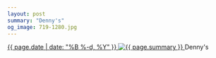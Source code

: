 ```yaml
---
layout: post
summary: "Denny's"
og_image: 719-1280.jpg
---
```


<p>
 <time>
  <a href="/719">
   {{ page.date | date: "%B %-d, %Y" }}
  </a>
 </time>
 <a href="/719">
  <img alt="{{ page.summary }}" data-taken="12/25/2017" sizes="(min-width: 700px) 50vw, calc(100vw - 2rem)" src="{{ site.assets_url }}/719-640.jpg" srcset="{{ site.assets_url }}/719-320.jpg 320w, {{ site.assets_url }}/719-640.jpg 640w, {{ site.assets_url }}/719-960.jpg 960w, {{ site.assets_url }}/719-1280.jpg 1280w"/>
 </a>
 <span>
  Denny's
 </span>
</p>

